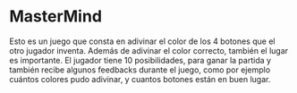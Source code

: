 # MasterMind
Esto es un juego que consta en adivinar el color de los 4 botones que el otro jugador inventa.
Además de adivinar el color correcto, también el lugar es importante.
El jugador tiene 10 posibilidades, para ganar la partida y también recibe algunos feedbacks durante el juego,
como por ejemplo cuántos colores pudo adivinar, y cuantos botones están en buen lugar.
